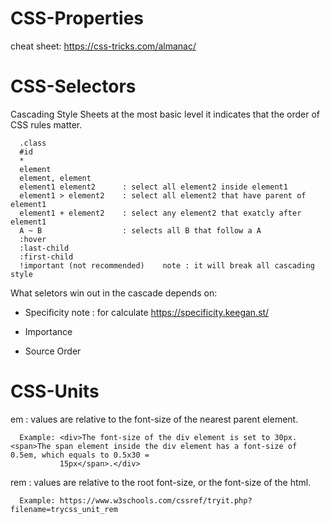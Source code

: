 ﻿# CSS-Properties
   cheat sheet: https://css-tricks.com/almanac/
# CSS-Selectors
   Cascading Style Sheets at the most basic level it indicates that the order of CSS rules matter. 
      
      .class
      #id
      *
      element
      element, element
      element1 element2      : select all element2 inside element1
      element1 > element2    : select all element2 that have parent of element1
      element1 + element2    : select any element2 that exatcly after element1
      A ~ B                  : selects all B that follow a A
      :hover
      :last-child
      :first-child
      !important (not recommended)    note : it will break all cascading style
   What seletors win out in the cascade depends on:
   
   - Specificity       note : for calculate https://specificity.keegan.st/
   
   - Importance
   
   - Source Order
# CSS-Units
   em : values are relative to the font-size of the nearest parent element.
      
      Example: <div>The font-size of the div element is set to 30px. <span>The span element inside the div element has a font-size of 0.5em, which equals to 0.5x30 =       
               15px</span>.</div>
   rem : values are relative to the root font-size, or the font-size of the html.

      Example: https://www.w3schools.com/cssref/tryit.php?filename=trycss_unit_rem
